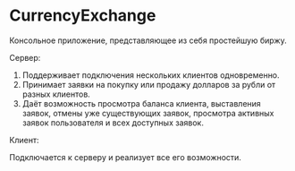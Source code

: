 # CurrencyExchange
Консольное приложение, представляющее из себя простейшую биржу. 

Сервер:
  
  1) Поддерживает подключения нескольких клиентов одновременно.
  2) Принимает заявки на покупку или продажу долларов за рубли от разных клиентов.
  3) Даёт возможность просмотра баланса клиента, выставления заявок, отмены уже существующих заявок, просмотра активных заявок пользователя и всех доступных заявок. 

Клиент:
  
  Подключается к серверу и реализует все его возможности.
